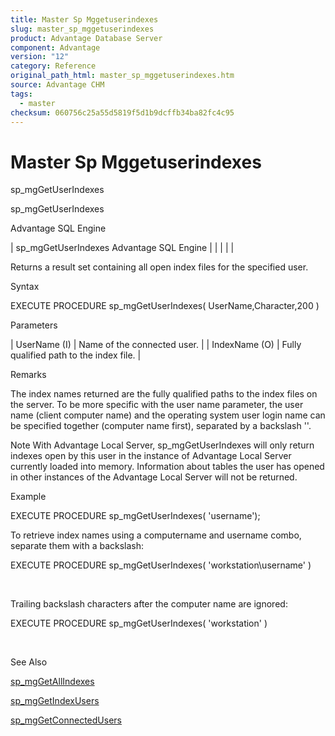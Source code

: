 ```yaml
---
title: Master Sp Mggetuserindexes
slug: master_sp_mggetuserindexes
product: Advantage Database Server
component: Advantage
version: "12"
category: Reference
original_path_html: master_sp_mggetuserindexes.htm
source: Advantage CHM
tags:
  - master
checksum: 060756c25a55d5819f5d1b9dcffb34ba82fc4c95
---
```


# Master Sp Mggetuserindexes

sp\_mgGetUserIndexes

sp\_mgGetUserIndexes

Advantage SQL Engine

| sp\_mgGetUserIndexes  Advantage SQL Engine |  |  |  |  |

Returns a result set containing all open index files for the specified user.

Syntax

EXECUTE PROCEDURE sp\_mgGetUserIndexes( UserName,Character,200 )

Parameters

| UserName (I) | Name of the connected user. |
| IndexName (O) | Fully qualified path to the index file. |

Remarks

The index names returned are the fully qualified paths to the index files on the server. To be more specific with the user name parameter, the user name (client computer name) and the operating system user login name can be specified together (computer name first), separated by a backslash '\'.

Note With Advantage Local Server, sp\_mgGetUserIndexes will only return indexes open by this user in the instance of Advantage Local Server currently loaded into memory. Information about tables the user has opened in other instances of the Advantage Local Server will not be returned.

Example

EXECUTE PROCEDURE sp\_mgGetUserIndexes( 'username');

To retrieve index names using a computername and username combo, separate them with a backslash:

EXECUTE PROCEDURE sp\_mgGetUserIndexes( 'workstation\username' )

 

Trailing backslash characters after the computer name are ignored:

EXECUTE PROCEDURE sp\_mgGetUserIndexes( 'workstation\' )

 

See Also

[sp\_mgGetAllIndexes](master_sp_mggetallindexes.md)

[sp\_mgGetIndexUsers](master_sp_mggetindexusers.md)

[sp\_mgGetConnectedUsers](master_sp_mggetconnectedusers.md)
